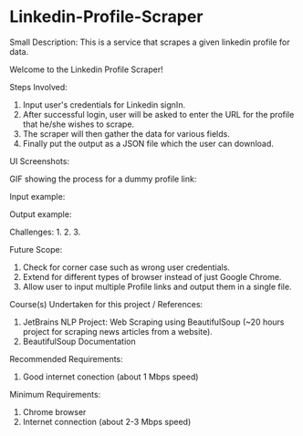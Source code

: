 # Linkedin-Profile-Scraper
Small Description: This is a service that scrapes a given linkedin profile for data.

Welcome to the Linkedin Profile Scraper!

Steps Involved:
1. Input user's credentials for Linkedin signIn. 
2. After successful login, user will be asked to enter the URL for the profile that he/she wishes to scrape. 
3. The scraper will then gather the data for various fields.
4. Finally put the output as a JSON file which the user can download.



UI Screenshots:



GIF showing the process for a dummy profile link:



Input example:

Output example: 



Challenges:
1.
2.
3.

Future Scope:
1. Check for corner case such as wrong user credentials.
2. Extend for different types of browser instead of just Google Chrome.
3. Allow user to input multiple Profile links and output them in a single file.


Course(s) Undertaken for this project / References:
1. JetBrains NLP Project: Web Scraping using BeautifulSoup (~20 hours project for scraping news articles from a website).
2. BeautifulSoup Documentation


Recommended Requirements:
1. Good internet conection (about 1 Mbps speed)

Minimum Requirements:
1. Chrome browser
2. Internet connection (about 2-3 Mbps speed)
